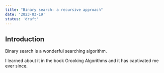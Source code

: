 ```yaml
---
title: "Binary search: a recursive approach"
date: '2023-03-19'
status: 'draft'
---
```


## Introduction

Binary search is a wonderful searching algorithm.

I learned about it in the book Grooking Algorithms and it has captivated me ever since.

